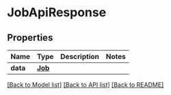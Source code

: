 # JobApiResponse

## Properties
Name | Type | Description | Notes
------------ | ------------- | ------------- | -------------
**data** | [**Job**](Job.md) |  | 

[[Back to Model list]](../README.md#documentation-for-models) [[Back to API list]](../README.md#documentation-for-api-endpoints) [[Back to README]](../README.md)


